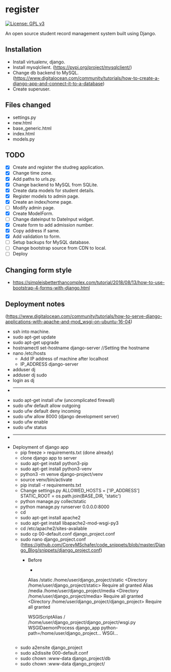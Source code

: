 # register
[![License: GPL v3](https://img.shields.io/badge/License-GPL%20v3-blue.svg?style=flat-square)](https://www.gnu.org/licenses/gpl-3.0)

An open source student record management system built using Django.

## Installation
* Install virtualenv, django.
* Install mysqlclient. (https://pypi.org/project/mysqlclient/)
* Change db backend to MySQL. (https://www.digitalocean.com/community/tutorials/how-to-create-a-django-app-and-connect-it-to-a-database)
* Create superuser.

## Files changed
* settings.py
* new.html
* base_generic.html
* index.html
* models.py

## TODO

* [x] Create and register the studreg application.
* [x] Change time zone.
* [x] Add paths to urls.py.
* [x] Change backend to MySQL from SQLite.
* [x] Create data models for student details.
* [x] Register models to admin page.
* [x] Create an index/home page.
* [ ] Modify admin page.
* [x] Create ModelForm.
* [ ] Change dateinput to DateInput widget.
* [x] Create form to add admission number.
* [x] Copy address if same.
* [x] Add validation to form.
* [ ] Setup backups for MySQL database.
* [ ] Change bootstrap source from CDN to local.
* [ ] Deploy

## Changing form style
* https://simpleisbetterthancomplex.com/tutorial/2018/08/13/how-to-use-bootstrap-4-forms-with-django.html

## Deployment notes
(https://www.digitalocean.com/community/tutorials/how-to-serve-django-applications-with-apache-and-mod_wsgi-on-ubuntu-16-04)
* ssh into machine.
* sudo apt-get update
* sudo apt-get upgrade
* hostnamectl set-hostname django-server //Setting the hostname
* nano /etc/hosts
  * Add IP address of machine after localhost
  * IP_ADDRESS django-server
* adduser dj
* adduser dj sudo
* login as dj
* -----------------
* sudo apt-get install ufw (uncomplicated firewall)
* sudo ufw default allow outgoing
* sudo ufw default deny incoming
* sudo ufw allow 8000 (django development server)
* sudo ufw enable
* sudo ufw status
* -----------------
* Deployment of django app
  * pip freeze > requirements.txt (done already)
  * clone django app to server
  * sudo apt-get install python3-pip
  * sudo apt-get install python3-venv
  * python3 -m venve django-project/venv
  * source venv/bin/activate
  * pip install -r requirements.txt
  * Change settings.py
    ALLOWED_HOSTS = ['IP_ADDRESS']
    STATIC_ROOT = os.path.join(BASE_DIR, 'static')
  * python manage.py collectstatic
  * python manage.py runserver 0.0.0.0:8000
  * cd
  * sudo apt-get install apache2
  * sudo apt-get install libapache2-mod-wsgi-py3
  * cd /etc/apache2/sites-available
  * sudo cp 00-default.conf django_project.conf
  * sudo nano django_project.conf (https://github.com/CoreyMSchafer/code_snippets/blob/master/Django_Blog/snippets/django_project.conf)
    * Before </VirtualHost>
      * ```
      Alias /static /home/user/django_project/static
      <Directory /home/user/django_project/static>
            Require all granted
      </Directory>
      Alias /media /home/user/django_project/media
      <Directory /home/user/django_project/media>
            Require all granted
      </Directory>
      <Directory /home/user/django_project/django_project>
        <Files wsgi.py>
            Require all granted
        </Files>
      </Directory>
      
      WSGIScriptAlias / /home/user/django_project/django_project/wsgi.py
      WSGIDaemonProcess django_app python-path=/home/user/django_project...
      WSGI...
      ```
   * sudo a2ensite django_project
   * sudo a2dissite 000-default.conf
   * sudo chown :www-data django_project/db
   * sudo chown :www-data django_project/
      
      
      
      
      
      
      
      
      
